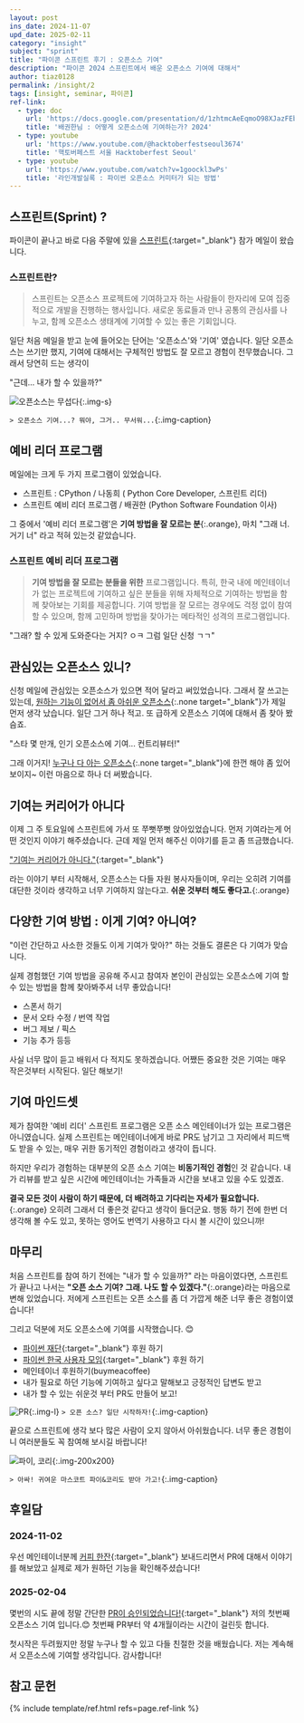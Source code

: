 ```yaml
---
layout: post
ins_date: 2024-11-07
upd_date: 2025-02-11
category: "insight"
subject: "sprint"
title: "파이콘 스프린트 후기 : 오픈소스 기여"
description: "파이콘 2024 스프린트에서 배운 오픈소스 기여에 대해서"
author: tiaz0128
permalink: /insight/2
tags: [insight, seminar, 파이콘]
ref-link:
  - type: doc
    url: 'https://docs.google.com/presentation/d/1zhtmcAeEqmoO98XJazFEb3Gh0CQa_z61ncyBCUKkHoI/edit?usp=sharing'
    title: '배권한님 : 어떻게 오픈소스에 기여하는가? 2024'
  - type: youtube
    url: 'https://www.youtube.com/@hacktoberfestseoul3674'
    title: '핵토버페스트 서울 Hacktoberfest Seoul'
  - type: youtube
    url: 'https://www.youtube.com/watch?v=1goockl3wPs'
    title: '라인개발실록 : 파이썬 오픈소스 커미터가 되는 방법'
---
```


## 스프린트(Sprint) ?

파이콘이 끝나고 바로 다음 주말에 있을 [스프린트](https://event-us.kr/pythonkorea/event/94151){:target="_blank"} 참가 메일이 왔습니다.

### 스프린트란?

> 스프린트는 오픈소스 프로젝트에 기여하고자 하는 사람들이 한자리에 모여 집중적으로 개발을 진행하는 행사입니다. 새로운 동료들과 만나 공통의 관심사를 나누고, 함께 오픈소스 생태계에 기여할 수 있는 좋은 기회입니다.

일단 처음 메일을 받고 눈에 들어오는 단어는 '오픈소스'와 '기여' 였습니다. 일단 오픈소스는 쓰기만 했지, 기여에 대해서는 구체적인 방법도 잘 모르고 경험이 전무했습니다. 그래서 당연히 드는 생각이

"근데... 내가 할 수 있을까?"

![오픈소스는 무섭다](/assets/img/content/insight/002/001.webp){:.img-s}

`> 오픈소스 기여...? 뭐야, 그거.. 무서워...`{:.img-caption}

## 예비 리더 프로그램

메일에는 크게 두 가지 프로그램이 있었습니다.

- 스프린트 : CPython / 나동희 ( Python Core Developer, 스프린트 리더)
- 스프린트 예비 리더 프로그램 /  배권한 (Python Software Foundation 이사)

그 중에서 '예비 리더 프로그램'은 **기여 방법을 잘 모르는 분**{:.orange}, 마치 "그래 너. 거기 너" 라고 적혀 있는것 같았습니다.

### 스프린트 예비 리더 프로그램

> **기여 방법을 잘 모르는 분들을 위한** 프로그램입니다. 특히, 한국 내에 메인테이너가 없는 프로젝트에 기여하고 싶은 분들을 위해 자체적으로 기여하는 방법을 함께 찾아보는 기회를 제공합니다. 기여 방법을 잘 모르는 경우에도 걱정 없이 참여할 수 있으며, 함께 고민하며 방법을 찾아가는 메타적인 성격의 프로그램입니다.

"그래? 할 수 있게 도와준다는 거지? ㅇㅋ 그럼 일단 신청 ㄱㄱ"

## 관심있는 오픈소스 있니?

신청 메일에 관심있는 오픈소스가 있으면 적어 달라고 써있었습니다. 그래서 잘 쓰고는 있는데, [원하는 기능이 없어서 좀 아쉬운 오픈소스](https://github.com/mingrammer/diagrams){:.none target="_blank"}가 제일 먼저 생각 났습니다. 일단 그거 하나 적고. 또 급하게 오픈소스 기여에 대해서 좀 찾아 봤슴죠.

"스타 몇 만개, 인기 오픈소스에 기여... 컨트리뷰터!"

그래 이거지! [누구나 다 아는 오픈소스](https://github.com/pydantic/pydantic){:.none target="_blank"}에 한껀 해야 좀 있어보이지~ 이런 마음으로 하나 더 써봤습니다.

## 기여는 커리어가 아니다

이제 그 주 토요일에 스프린트에 가서 또 쭈뻣쭈뻣 앉아있었습니다. 먼저 기여라는게 어떤 것인지 이야기 해주셨습니다. 근데 제일 먼저 해주신 이야기를 듣고 좀 뜨금했습니다.

["기여는 커리어가 아니다."](https://docs.google.com/presentation/d/1zhtmcAeEqmoO98XJazFEb3Gh0CQa_z61ncyBCUKkHoI/edit?usp=sharing){:target="_blank"}

라는 이야기 부터 시작해서, 오픈소스는 다들 자원 봉사자들이며, 우리는 오히려 기여를 대단한 것이라 생각하고 너무 기여하지 않는다고. **쉬운 것부터 해도 좋다고.**{:.orange}

## 다양한 기여 방법 : 이게 기여? 아니여?

"이런 간단하고 사소한 것들도 이게 기여가 맞아?"  하는 것들도 결론은 다 기여가 맞습니다.

실제 경험했던 기여 방법을  공유해 주시고 참여자 본인이 관심있는 오픈소스에 기여 할 수 있는 방법을 함께 찾아봐주셔 너무 좋았습니다!

- 스폰서 하기
- 문서 오타 수정 / 번역 작업
- 버그 제보 / 픽스
- 기능 추가 등등

사실 너무 많이 듣고 배워서 다 적지도 못하겠습니다. 어쨌든 중요한 것은 기여는 매우 작은것부터 시작된다. 일단  해보기!

## 기여 마인드셋

제가 참여한 '예비 리더' 스프린트 프로그램은 오픈 소스 메인테이너가 있는 프로그램은 아니였습니다. 실제 스프린트는 메인테이너에게 바로 PR도 남기고 그 자리에서 피드백도 받을 수 있는, 매우 귀한 동기적인 경험이라고 생각이 듭니다.

하지만 우리가 경험하는 대부분의 오픈 소스 기여는 **비동기적인 경험**인 것 같습니다. 내가 리뷰를 받고 싶은 시간에 메인테이너는 가족들과 시간을 보내고 있을 수도 있겠죠.

__결국 모든 것이 사람이 하기 때문에, 더 배려하고 기다리는 자세가 필요합니다.__{:.orange} 오히려 그래서 더 좋은것 같다고 생각이 들더군요. 행동 하기 전에 한번 더 생각해 볼 수도 있고, 못하는 영어도 번역기 사용하고 다시 볼 시간이 있으니까!

## 마무리

처음 스프린트를 참여 하기 전에는 "내가 할 수 있을까?" 라는 마음이였다면, 스프린트가 끝나고 나서는 **"오픈 소스 기여? 그래. 나도 할 수 있겠다."**{:.orange}라는 마음으로 변해 있었습니다. 저에게 스프린트는 오픈 소스를 좀 더 가깝게 해준 너무 좋은 경험이였습니다!

그리고 덕분에 저도 오픈소스에 기여를 시작했습니다. 😊

- [파이썬 재단](https://github.com/python){:target="_blank"} 후원 하기
- [파이썬 한국 사용자 모임](https://github.com/pythonkr){:target="_blank"} 후원 하기
- 메인테이너 후원하기(buymeacoffee)
- 내가 필요로 하던 기능에 기여하고 싶다고 말해보고 긍정적인 답변도 받고
- 내가 할 수 있는 쉬운것 부터 PR도 만들어 보고!

![PR](/assets/img/content/insight/002/003.webp){:.img-l}
`> 오픈 소스? 일단 시작하자!`{:.img-caption}

끝으로 스프린트에 생각 보다 많은 사람이 오지 않아서 아쉬웠습니다. 너무 좋은 경험이니 여러분들도 꼭 참여해 보시길 바랍니다!

![파이, 코리](/assets/img/content/insight/002/002.webp){:.img-200x200}

`> 아싸! 귀여운 마스코트 파이&코리도 받아 가고!`{:.img-caption}

## 후일담

### 2024-11-02

우선 메인테이너분께 [커피 한잔](https://buymeacoffee.com/mingrammer){:target="_blank"} 보내드리면서 PR에 대해서 이야기를 해보았고 실제로 제가 원하던 기능을 확인해주셨습니다!

### 2025-02-04

몇번의 시도 끝에 정말 간단한 [PR이 승인되었습니다!](https://github.com/mingrammer/diagrams/pull/1093){:target="_blank"} 저의 첫번째 오픈소스 기여 입니다.😊 첫번째 PR부터 약 4개월이라는 시간이 걸린듯 합니다.

첫시작은 두려웠지만 정말 누구나 할 수 있고 다들 친절한 것을 배웠습니다. 저는 계속해서 오픈소스에 기여할 생각입니다. 감사합니다!

## 참고 문헌

{% include template/ref.html refs=page.ref-link %}
